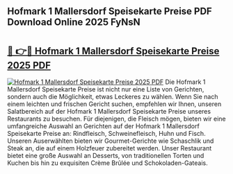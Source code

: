 ## Hofmark 1 Mallersdorf Speisekarte Preise PDF Download Online 2025 FyNsN

# <h2><a href="http://gcdpwpe.nevu.top/?p=Hofmark+1+Mallersdorf+Speisekarte+Preise">🔗 👉🔴 Hofmark 1 Mallersdorf Speisekarte Preise 2025 PDF</a></h2>

[![Hofmark 1 Mallersdorf Speisekarte Preise 2025 PDF](https://i.imgur.com/dBaPXMq.png)](http://gcdpwpe.nevu.top/?p=Hofmark+1+Mallersdorf+Speisekarte+Preise)
Die Hofmark 1 Mallersdorf Speisekarte Preise ist nicht nur eine Liste von Gerichten, sondern auch die Möglichkeit, etwas Leckeres zu wählen. Wenn Sie nach einem leichten und frischen Gericht suchen, empfehlen wir Ihnen, unseren Salatbereich auf der Hofmark 1 Mallersdorf Speisekarte Preise unseres Restaurants zu besuchen. Für diejenigen, die Fleisch mögen, bieten wir eine umfangreiche Auswahl an Gerichten auf der Hofmark 1 Mallersdorf Speisekarte Preise an: Rindfleisch, Schweinefleisch, Huhn und Fisch. Unseren Auserwählten bieten wir Gourmet-Gerichte wie Schaschlik und Steak an, die auf einem Holzfeuer zubereitet werden. Unser Restaurant bietet eine große Auswahl an Desserts, von traditionellen Torten und Kuchen bis hin zu exquisiten Crème Brûlée und Schokoladen-Gateais.
